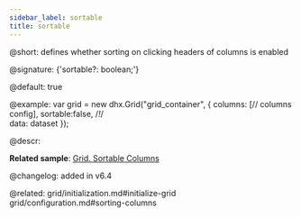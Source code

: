 ```yaml
---
sidebar_label: sortable
title: sortable
---          
```


@short: defines whether sorting on clicking headers of columns is enabled

@signature: {'sortable?: boolean;'}

@default: true

@example:
var grid = new dhx.Grid("grid_container", {
    columns: [// columns config],
    sortable:false, /*!*/  
    data: dataset
});



@descr: 

**Related sample**: [Grid. Sortable Columns](https://snippet.dhtmlx.com/r3prvlmo)

@changelog: added in v6.4

@related: grid/initialization.md#initialize-grid
grid/configuration.md#sorting-columns
